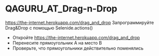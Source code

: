 # QAGURU_AT_Drag-n-Drop
https://the-internet.herokuapp.com/drag_and_drop
Запрограммируйте Drag&Drop с помощью Selenide.actions()
 - Откройте https://the-internet.herokuapp.com/drag_and_drop
 - Перенесите прямоугольник А на место В
 - Проверьте, что прямоугольники действительно поменялись
